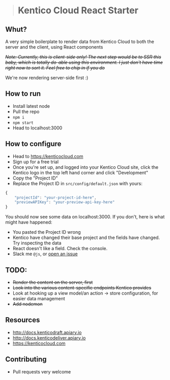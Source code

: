 > # Kentico Cloud React Starter

## Whut?
A very simple boilerplate to render data from Kentico Cloud to both the server and the client, using React components

~~*Note: Currently, this is client-side only! The next step would be to SSR this baby, which is totally do-able using this environment. I just don't have time right now to sort it. Feel free to chip in if you do*~~

We're now rendering server-side first :)

## How to run
- Install latest node
- Pull the repo
- `npm i`
- `npm start`
- Head to localhost:3000

## How to configure
- Head to https://kenticocloud.com
- Sign up for a free trial
- Once you're set up, and logged into your Kentico Cloud site, click the Kentico logo in the top left hand corner and click "Development"
- Copy the "Project ID"
- Replace the Project ID in `src/config/default.json` with yours:
```js
{
	"projectId": "your-project-id-here",
	"previewAPIKey": "your-preview-api-key-here"
}
```

You should now see some data on localhost:3000. If you don't, here is what might have happened:

- You pasted the Project ID wrong
- Kentico have changed their base project and the fields have changed. Try inspecting the data
- React doesn't like a field. Check the console.
- Slack me `@js`, or [open an issue](https://github.com/MMTDigital/kentico-cloud-universal-react/issues)

## TODO:

- ~~Render the content on the server, first~~
- ~~Look into the various content-specific endpoints Kentico provides~~
- Look at hooking up a view model/an action -> store configuration, for easier data management
- ~~Add nodemon~~

## Resources

- http://docs.kenticodraft.apiary.io
- http://docs.kenticodeliver.apiary.io
- https://kenticocloud.com

## Contributing
- Pull requests very welcome

